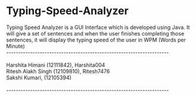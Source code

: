 # Typing-Speed-Analyzer
Typing Speed Analyzer is a GUI Interface which is developed using Java. It will give a set of sentences and when the user finishes completing those sentences, it will display the typing speed of the user in WPM (Words per Minute)<br>
--------------------------------------------------------------------<br>
<br>
Harshita Himani (12111842), Harshita004<br>
Ritesh Alakh Singh (12109810), Ritesh7476<br>
Sakshi Kumari, (12105394)<br>
<br>
--------------------------------------------------------------------<br>
